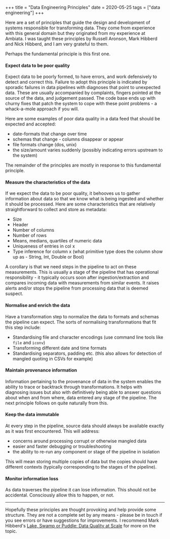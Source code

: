+++
title = "Data Engineering Principles"
date = 2020-05-25
tags = ["data engineering"]
+++

Here are a set of principles that guide the design and development of systems responsible
for transforming data. They come from experience with this general domain but they originated
from my experience at Ambiata. I was taught these principles by Russell Aronson, Mark Hibberd and
Nick Hibberd, and I am very grateful to them.

Perhaps the fundamental principle is this first one.

#### Expect data to be poor quality

Expect data to be poorly formed, to have errors, and work defensively to detect and correct this.
Failure to adopt this principle is indicated by sporadic failures in data pipelines with diagnoses
that point to unexpected data. These are usually accompanied by complaints, fingers pointed at 
the source of the data, and judgement passed. The code base ends up with churny fixes that 
patch the system to cope with these point problems - a whack-a-mole approach if you will.

Here are some examples of poor data quality in a data feed that should be expected
and accepted:
  - date-formats that change over time
  - schemas that change - columns disappear or appear
  - file formats change (dos, unix)
  - the size/amount varies suddenly (possibly indicating errors upstream to the system)

The remainder of the principles are mostly in response to this fundamental principle.

#### Measure the characteristics of the data

If we expect the data to be poor quality, it behooves us to gather information about data so that
we know what is being ingested and whether it should be processed. Here are some characteristics
that are relatively straightforward to collect and store as metadata:
  - Size
  - Header
  - Number of columns
  - Number of rows
  - Means, medians, quartiles of numeric data
  - Uniqueness of entries in col x
  - Type inference for column x (what primitive type does the column show up as - String, Int, Double or Bool)

A corollary is that we need steps in the pipeline to act on these measurements. This is usually
a stage of the pipeline that has operational responsibility - it typically occurs soon after
ingestion/extraction and compares incoming data with measurements from similar events. It raises
alerts and/or stops the pipeline from processing data that is deemed suspect.

#### Normalise and enrich the data

Have a transformation step to normalize the data to formats and schemas the pipeline can expect. The
sorts of normalising transformations that fit this step include:
  - Standardising file and character encodings (use command line tools like `file` and `iconv`)
  - Transforming different date and time formats
  - Standardising separators, padding etc. (this also allows for detection of mangled quoting in CSVs for example)

#### Maintain provenance information

Information pertaining to the provenance of data in the system enables the ability to trace
or backtrack through transformations. It helps with diagnosing issues but also with definitively being able
to answer questions about when and from where, data entered any stage of the pipeline. The next
principle follows on quite naturally from this.

#### Keep the data immutable

At every step in the pipeline, source data should always be available exactly as it was first encountered.
This will address:
  - concerns around processing corrupt or otherwise mangled data
  - easier and faster debugging or troubleshooting
  - the ability to re-run any component or stage of the pipeline in isolation

This will mean storing multiple copies of data but the copies should have different contexts (typically
corresponding to the stages of the pipeline).

#### Monitor information loss

As data traverses the pipeline it can lose information. This should not be accidental.
Consciously allow this to happen, or not.

---

Hopefully these principles are thought provoking and help provide some structure. They are not a complete
set by any means - please be in touch if you see errors or have suggestions for improvements. I recommend
Mark Hibberd's [Lake, Swamp or Puddle: Data Quality at Scale](http://mth.io/talks/data-quality/)
for more on the topic.
